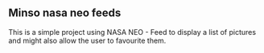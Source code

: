 Minso nasa neo feeds
---

This is a simple project using NASA NEO - Feed​ to display a list of pictures and might also allow the user to favourite them.


